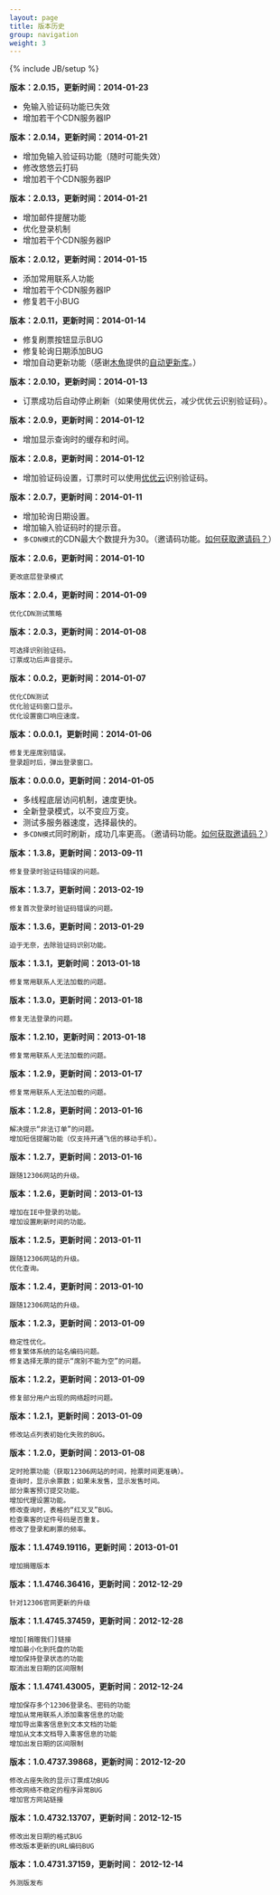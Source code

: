 ```yaml
---
layout: page
title: 版本历史
group: navigation
weight: 3
---
```


{% include JB/setup %}

**版本：2.0.15，更新时间：2014-01-23**

  - 免输入验证码功能已失效
  - 增加若干个CDN服务器IP

**版本：2.0.14，更新时间：2014-01-21**

  - 增加免输入验证码功能（随时可能失效）
  - 修改悠悠云打码
  - 增加若干个CDN服务器IP

**版本：2.0.13，更新时间：2014-01-21**

  - 增加邮件提醒功能
  - 优化登录机制
  - 增加若干个CDN服务器IP

**版本：2.0.12，更新时间：2014-01-15**

  - 添加常用联系人功能
  - 增加若干个CDN服务器IP
  - 修复若干小BUG

**版本：2.0.11，更新时间：2014-01-14**

  - 修复刷票按钮显示BUG
  - 修复轮询日期添加BUG
  - 增加自动更新功能（感谢<a href='http://t.qq.com/ccfish' target="_blank">木魚</a>提供的<a href='http://www.fishlee.net/soft/simple_autoupdater/' target="_blank">自动更新库</a>。）

**版本：2.0.10，更新时间：2014-01-13**

  - 订票成功后自动停止刷新（如果使用优优云，减少优优云识别验证码）。

**版本：2.0.9，更新时间：2014-01-12**

  - 增加显示查询时的缓存和时间。

**版本：2.0.8，更新时间：2014-01-12**

  - 增加验证码设置，订票时可以使用<a href='http://www.uuwise.com/' target="_blank">优优云</a>识别验证码。

**版本：2.0.7，更新时间：2014-01-11**

  - 增加轮询日期设置。
  - 增加输入验证码时的提示音。
  - `多CDN模式`的CDN最大个数提升为30。（邀请码功能。<a href='invite.html'>如何获取邀请码？</a>）

**版本：2.0.6，更新时间：2014-01-10**

	更改底层登录模式

**版本：2.0.4，更新时间：2014-01-09**

	优化CDN测试策略

**版本：2.0.3，更新时间：2014-01-08**

	可选择识别验证码。
	订票成功后声音提示。

**版本：0.0.2，更新时间：2014-01-07**

	优化CDN测试
	优化验证码窗口显示。
	优化设置窗口响应速度。

**版本：0.0.0.1，更新时间：2014-01-06**

	修复无座席别错误。
	登录超时后，弹出登录窗口。

**版本：0.0.0.0，更新时间：2014-01-05**

  - 多线程底层访问机制，速度更快。
  - 全新登录模式，以不变应万变。
  - 测试多服务器速度，选择最快的。
  - `多CDN模式`同时刷新，成功几率更高。（邀请码功能。<a href='invite.html'>如何获取邀请码？</a>）

**版本：1.3.8，更新时间：2013-09-11**

	修复登录时验证码错误的问题。

**版本：1.3.7，更新时间：2013-02-19**

	修复首次登录时验证码错误的问题。

**版本：1.3.6，更新时间：2013-01-29**

	迫于无奈，去除验证码识别功能。

**版本：1.3.1，更新时间：2013-01-18**

	修复常用联系人无法加载的问题。

**版本：1.3.0，更新时间：2013-01-18**

	修复无法登录的问题。

**版本：1.2.10，更新时间：2013-01-18**

	修复常用联系人无法加载的问题。

**版本：1.2.9，更新时间：2013-01-17**

	修复常用联系人无法加载的问题。

**版本：1.2.8，更新时间：2013-01-16**

	解决提示“非法订单”的问题。
	增加短信提醒功能（仅支持开通飞信的移动手机）。

**版本：1.2.7，更新时间：2013-01-16**

	跟随12306网站的升级。

**版本：1.2.6，更新时间：2013-01-13**

	增加在IE中登录的功能。
	增加设置刷新时间的功能。

**版本：1.2.5，更新时间：2013-01-11**

	跟随12306网站的升级。
	优化查询。

**版本：1.2.4，更新时间：2013-01-10**

	跟随12306网站的升级。

**版本：1.2.3，更新时间：2013-01-09**

	稳定性优化。
	修复繁体系统的站名编码问题。
	修复选择无票的提示“席别不能为空”的问题。

**版本：1.2.2，更新时间：2013-01-09**

	修复部分用户出现的网络超时问题。

**版本：1.2.1，更新时间：2013-01-09**

	修改站点列表初始化失败的BUG。

**版本：1.2.0，更新时间：2013-01-08**

	定时抢票功能（获取12306网站的时间，抢票时间更准确）。
	查询时，显示余票数；如果未发售，显示发售时间。
	部分乘客预订提交功能。
	增加代理设置功能。
	修改查询时，表格的“红叉叉”BUG。
	检查乘客的证件号码是否重复。
	修改了登录和刷票的频率。

**版本：1.1.4749.19116，更新时间：2013-01-01**

	增加捐赠版本

**版本：1.1.4746.36416，更新时间：2012-12-29**

	针对12306官网更新的升级

**版本：1.1.4745.37459，更新时间：2012-12-28**

	增加[捐赠我们]链接
	增加最小化到托盘的功能
	增加保持登录状态的功能
	取消出发日期的区间限制

**版本：1.1.4741.43005，更新时间：2012-12-24**

	增加保存多个12306登录名、密码的功能
	增加从常用联系人添加乘客信息的功能
	增加导出乘客信息到文本文档的功能
	增加从文本文档导入乘客信息的功能
	增加出发日期的区间限制

**版本：1.0.4737.39868，更新时间：2012-12-20**

	修改占座失败的显示订票成功BUG
	修改网络不稳定的程序异常BUG
	增加官方网站链接
	
**版本：1.0.4732.13707，更新时间：2012-12-15**

	修改出发日期的格式BUG
	修改版本更新的URL编码BUG
	
**版本：1.0.4731.37159，更新时间： 2012-12-14**

	外测版发布